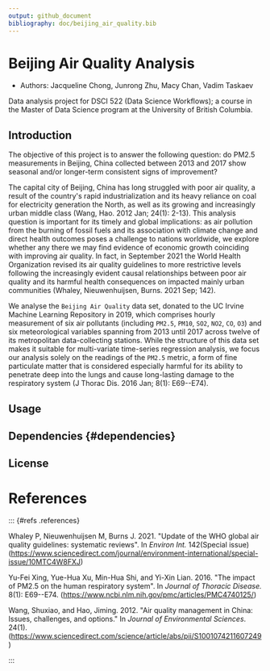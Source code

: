 ```yaml
---
output: github_document
bibliography: doc/beijing_air_quality.bib
---
```


# Beijing Air Quality Analysis

-   Authors: Jacqueline Chong, Junrong Zhu, Macy Chan, Vadim Taskaev

Data analysis project for DSCI 522 (Data Science Workflows); a course in the Master of Data Science program at the University of British Columbia.

## Introduction

The objective of this project is to answer the following question: do PM2.5 measurements in Beijing, China collected between 2013 and 2017 show seasonal and/or longer-term consistent signs of improvement?

The capital city of Beijing, China has long struggled with poor air quality, a result of the country's rapid industrialization and its heavy reliance on coal for electricity generation the North, as well as its growing and increasingly urban middle class (Wang, Hao. 2012 Jan; 24(1): 2-13). This analysis question is important for its timely and global implications: as air pollution from the burning of fossil fuels and its association with climate change and direct health outcomes poses a challenge to nations worldwide, we explore whether any there we may find evidence of economic growth coinciding with improving air quality. In fact, in September 2021 the World Health Organization revised its air quality guidelines to more restrictive levels following the increasingly evident causal relationships between poor air quality and its harmful health consequences on impacted mainly urban communities (Whaley, Nieuwenhuijsen, Burns. 2021 Sep; 142).

We analyse the `Beijing Air Quality` data set, donated to the UC Irvine Machine Learning Repository in 2019, which comprises hourly measurement of six air pollutants (including `PM2.5`, `PM10`, `SO2`, `NO2`, `CO`, `O3`) and six meteorological variables spanning from 2013 until 2017 across twelve of its metropolitan data-collecting stations. While the structure of this data set makes it suitable for multi-variate time-series regression analysis, we focus our analysis solely on the readings of the `PM2.5` metric, a form of fine particulate matter that is considered especially harmful for its ability to penetrate deep into the lungs and cause long-lasting damage to the respiratory system (J Thorac Dis. 2016 Jan; 8(1): E69--E74).

## Usage

## Dependencies {#dependencies}

## License

# References

::: {#refs .references} <div>

Whaley P, Nieuwenhuijsen M, Burns J. 2021. "Update of the WHO global air quality guidelines: systematic reviews". In *Environ Int.* 142(Special issue) (<https://www.sciencedirect.com/journal/environment-international/special-issue/10MTC4W8FXJ>)

Yu-Fei Xing, Yue-Hua Xu, Min-Hua Shi, and Yi-Xin Lian. 2016. "The impact of PM2.5 on the human respiratory system". In *Journal of Thoracic Disease.* 8(1): E69--E74. (<https://www.ncbi.nlm.nih.gov/pmc/articles/PMC4740125/>)

Wang, Shuxiao, and Hao, Jiming. 2012. "Air quality management in China: Issues, challenges, and options." In *Journal of Environmental Sciences*. 24(1). (<https://www.sciencedirect.com/science/article/abs/pii/S1001074211607249>)

</div>

:::

